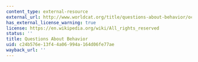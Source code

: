 ```yaml
---
content_type: external-resource
external_url: http://www.worldcat.org/title/questions-about-behavior/oclc/29376974?referer=di&ht=edition
has_external_license_warning: true
license: https://en.wikipedia.org/wiki/All_rights_reserved
status: ''
title: Questions About Behavior
uid: c24b576e-13f4-4a06-994a-164d06fe77ae
wayback_url: ''
---
```

